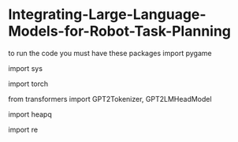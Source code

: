 # Integrating-Large-Language-Models-for-Robot-Task-Planning
to run the code you must have these packages
import pygame

import sys

import torch

from transformers import GPT2Tokenizer, GPT2LMHeadModel

import heapq

import re

